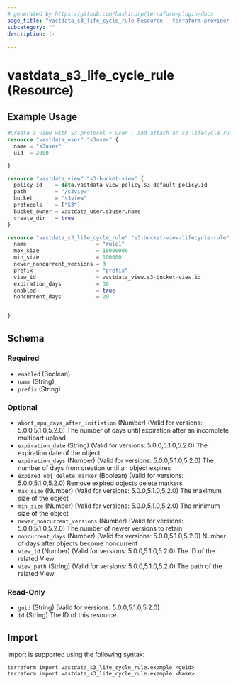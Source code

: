 ```yaml
---
# generated by https://github.com/hashicorp/terraform-plugin-docs
page_title: "vastdata_s3_life_cycle_rule Resource - terraform-provider-vastdata"
subcategory: ""
description: |-
  
---
```


# vastdata_s3_life_cycle_rule (Resource)



## Example Usage

```terraform
#Create a view with S3 protocol + user , and attach an s3 lifecycle rul
resource "vastdata_user" "s3user" {
  name = "s3user"
  uid  = 2000

}

resource "vastdata_view" "s3-bucket-view" {
  policy_id    = data.vastdata_view_policy.s3_default_policy.id
  path         = "/s3view"
  bucket       = "s3view"
  protocols    = ["S3"]
  bucket_owner = vastdata_user.s3user.name
  create_dir   = true
}

resource "vastdata_s3_life_cycle_rule" "s3-bucket-view-lifecycle-rule" {
  name                      = "rule1"
  max_size                  = 10000000
  min_size                  = 100000
  newer_noncurrent_versions = 3
  prefix                    = "prefix"
  view_id                   = vastdata_view.s3-bucket-view.id
  expiration_days           = 30
  enabled                   = true
  noncurrent_days           = 20


}
```

<!-- schema generated by tfplugindocs -->
## Schema

### Required

- `enabled` (Boolean)
- `name` (String)
- `prefix` (String)

### Optional

- `abort_mpu_days_after_initiation` (Number) (Valid for versions: 5.0.0,5.1.0,5.2.0) The number of days until expiration after an incomplete multipart upload
- `expiration_date` (String) (Valid for versions: 5.0.0,5.1.0,5.2.0) The expiration date of the object
- `expiration_days` (Number) (Valid for versions: 5.0.0,5.1.0,5.2.0) The number of days from creation until an object expires
- `expired_obj_delete_marker` (Boolean) (Valid for versions: 5.0.0,5.1.0,5.2.0) Remove expired objects delete markers
- `max_size` (Number) (Valid for versions: 5.0.0,5.1.0,5.2.0) The maximum size of the object
- `min_size` (Number) (Valid for versions: 5.0.0,5.1.0,5.2.0) The minimum size of the object
- `newer_noncurrent_versions` (Number) (Valid for versions: 5.0.0,5.1.0,5.2.0) The number of newer versions to retain
- `noncurrent_days` (Number) (Valid for versions: 5.0.0,5.1.0,5.2.0) Number of days after objects become noncurrent
- `view_id` (Number) (Valid for versions: 5.0.0,5.1.0,5.2.0) The ID of the related View
- `view_path` (String) (Valid for versions: 5.0.0,5.1.0,5.2.0) The path of the related View

### Read-Only

- `guid` (String) (Valid for versions: 5.0.0,5.1.0,5.2.0)
- `id` (String) The ID of this resource.

## Import

Import is supported using the following syntax:

```shell
terraform import vastdata_s3_life_cycle_rule.example <guid>
terraform import vastdata_s3_life_cycle_rule.example <Name>
```

